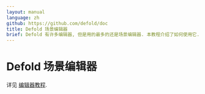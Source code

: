 ```yaml
---
layout: manual
language: zh
github: https://github.com/defold/doc
title: Defold 场景编辑器
brief: Defold 有许多编辑器, 但是用的最多的还是场景编辑器. 本教程介绍了如何使用它.
---
```


# Defold 场景编辑器

详见 [编辑器教程](/zh/manuals/editor).